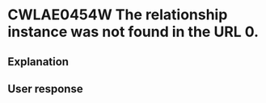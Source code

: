 # CWLAE0454W The relationship instance was not found in the URL 0.

## Explanation

## User response